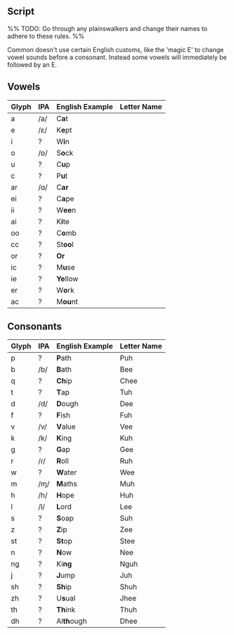 ## Script

%%
TODO: Go through any plainswalkers and change their names to adhere to these rules.
%%

Common doesn't use certain English customs, like the 'magic E' to change vowel sounds before a consonant. Instead some vowels will immediately be followed by an E.

## Vowels

Glyph | IPA | English Example | Letter Name
------|-----|-----------------|-------------
a  | /a/ | C**a**t    |
e  | /ɛ/ | K**e**pt   |  
i  |  ?  | W**i**n    | 
o  | /ɒ/ | S**o**ck   | 
u  |  ?  | C**u**p    | 
c  |  ?  | P**u**t    |
ar | /ɑ/ | C**ar**    |
ei |  ?  | C**a**pe   |
ii |  ?  | W**ee**n   |
ai |  ?  | K**i**te   |
oo |  ?  | C**o**mb   |
cc |  ?  | St**oo**l  | 
or |  ?  | **Or**     |
ic |  ?  | M**u**se   |
ie |  ?  | **Ye**llow |
er |  ?  | W**o**rk   |
ac |  ?  | M**ou**nt  |

## Consonants

Glyph | IPA | English Example | Letter Name
------|-----|-----------------|-------------
p  |  ?  | **P**ath     | Puh
b  | /b/ | **B**ath     | Bee
q  |  ?  | **Ch**ip     | Chee
t  |  ?  | **T**ap      | Tuh
d  | /d/ | **D**ough    | Dee
f  |  ?  | **F**ish     | Fuh
v  | /v/ | **V**alue    | Vee
k  | /k/ | **K**ing     | Kuh
g  |  ?  | **G**ap      | Gee
r  | /ɾ/ | **R**oll     | Ruh
w  |  ?  | **W**ater    | Wee
m  | /ɱ/ | **M**aths    | Muh
h  | /h/ | **H**ope     | Huh
l  | /l/ | **L**ord     | Lee
s  |  ?  | **S**oap     | Suh
z  |  ?  | **Z**ip      | Zee
st |  ?  | **St**op     | Stee
n  |  ?  | **N**ow      | Nee
ng |  ?  | Ki**ng**     | Nguh
j  |  ?  | **J**ump     | Juh
sh |  ?  | **Sh**ip     | Shuh
zh |  ?  | U**s**ual    | Jhee
th |  ?  | **Th**ink    | Thuh
dh |  ?  | Al**th**ough | Dhee